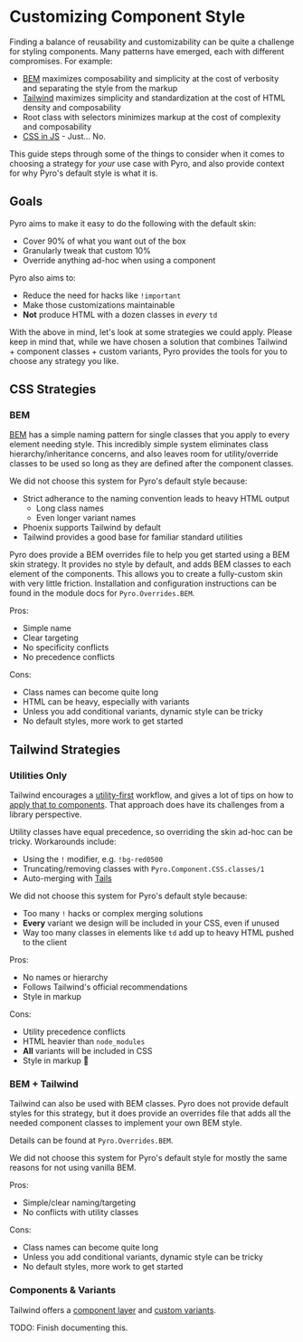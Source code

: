 # Customizing Component Style

Finding a balance of reusability and customizability can be quite a challenge for styling components. Many patterns have emerged, each with different compromises. For example:

- [BEM](https://getbem.com/) maximizes composability and simplicity at the cost of verbosity and separating the style from the markup
- [Tailwind](https://tailwindcss.com/) maximizes simplicity and standardization at the cost of HTML density and composability
- Root class with selectors minimizes markup at the cost of complexity and composability
- [CSS in JS](https://cssinjs.org/) - Just... No.

This guide steps through some of the things to consider when it comes to choosing a strategy for _your_ use case with Pyro, and also provide context for why Pyro's default style is what it is.

## Goals

Pyro aims to make it easy to do the following with the default skin:

- Cover 90% of what you want out of the box
- Granularly tweak that custom 10%
- Override anything ad-hoc when using a component

Pyro also aims to:

- Reduce the need for hacks like `!important`
- Make those customizations maintainable
- **Not** produce HTML with a dozen classes in _every_ `td`

With the above in mind, let's look at some strategies we could apply. Please keep in mind that, while we have chosen a solution that combines Tailwind + component classes + custom variants, Pyro provides the tools for you to choose any strategy you like.

## CSS Strategies

### BEM

[BEM](https://getbem.com/) has a simple naming pattern for single classes that you apply to every element needing style. This incredibly simple system eliminates class hierarchy/inheritance concerns, and also leaves room for utility/override classes to be used so long as they are defined after the component classes.

We did not choose this system for Pyro's default style because:

- Strict adherance to the naming convention leads to heavy HTML output
  - Long class names
  - Even longer variant names
- Phoenix supports Tailwind by default
- Tailwind provides a good base for familiar standard utilities

Pyro does provide a BEM overrides file to help you get started using a BEM skin strategy. It provides no style by default, and adds BEM classes to each element of the components. This allows you to create a fully-custom skin with very little friction. Installation and configuration instructions can be found in the module docs for `Pyro.Overrides.BEM`.

Pros:

- Simple name
- Clear targeting
- No specificity conflicts
- No precedence conflicts

Cons:

- Class names can become quite long
- HTML can be heavy, especially with variants
- Unless you add conditional variants, dynamic style can be tricky
- No default styles, more work to get started

## Tailwind Strategies

### Utilities Only

Tailwind encourages a [utility-first](https://tailwindcss.com/docs/utility-first) workflow, and gives a lot of tips on how to [apply that to components](https://tailwindcss.com/docs/reusing-styles). That approach does have its challenges from a library perspective.

Utility classes have equal precedence, so overriding the skin ad-hoc can be tricky. Workarounds include:

- Using the `!` modifier, e.g. `!bg-red0500`
- Truncating/removing classes with `Pyro.Component.CSS.classes/1`
- Auto-merging with [Tails](https://hexdocs.pm/tails/Tails.html)

We did not choose this system for Pyro's default style because:

- Too many `!` hacks or complex merging solutions
- **Every** variant we design will be included in your CSS, even if unused
- Way too many classes in elements like `td` add up to heavy HTML pushed to the client

Pros:

- No names or hierarchy
- Follows Tailwind's official recommendations
- Style in markup

Cons:

- Utility precedence conflicts
- HTML heavier than `node_modules`
- **All** variants will be included in CSS
- Style in markup 🤣

### BEM + Tailwind

Tailwind can also be used with BEM classes. Pyro does not provide default styles for this strategy, but it does provide an overrides file that adds all the needed component classes to implement your own BEM style.

Details can be found at `Pyro.Overrides.BEM`.

We did not choose this system for Pyro's default style for mostly the same reasons for not using vanilla BEM.

Pros:

- Simple/clear naming/targeting
- No conflicts with utility classes

Cons:

- Class names can become quite long
- Unless you add conditional variants, dynamic style can be tricky
- No default styles, more work to get started

### Components & Variants

Tailwind offers a [component layer](https://tailwindcss.com/docs/reusing-styles#extracting-classes-with-apply) and [custom variants](https://tailwindcss.com/docs/plugins#adding-variants).

TODO: Finish documenting this.
